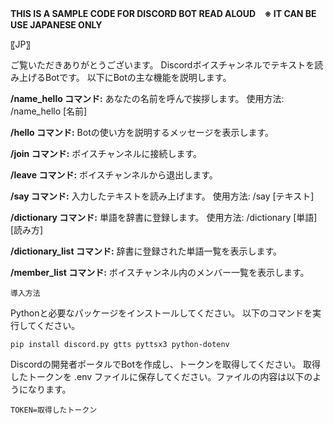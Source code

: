 **THIS IS A SAMPLE CODE FOR DISCORD BOT READ ALOUD　※ IT CAN BE USE JAPANESE ONLY**

〖JP〗

ご覧いただきありがとうございます。
Discordボイスチャンネルでテキストを読み上げるBotです。
以下にBotの主な機能を説明します。

**/name_hello コマンド:**
      あなたの名前を呼んで挨拶します。
      使用方法: /name_hello [名前]
      
**/hello コマンド:**
      Botの使い方を説明するメッセージを表示します。

**/join コマンド:**
      ボイスチャンネルに接続します。

**/leave コマンド:**
      ボイスチャンネルから退出します。

**/say コマンド:**
    入力したテキストを読み上げます。
    使用方法: /say [テキスト]

**/dictionary コマンド:**
    単語を辞書に登録します。
    使用方法: /dictionary [単語] [読み方]

**/dictionary_list コマンド:**
    辞書に登録された単語一覧を表示します。

**/member_list コマンド:**
    ボイスチャンネル内のメンバー一覧を表示します。


    導入方法
Pythonと必要なパッケージをインストールしてください。
以下のコマンドを実行してください。

```pip install discord.py gtts pyttsx3 python-dotenv```

Discordの開発者ポータルでBotを作成し、トークンを取得してください。
取得したトークンを .env ファイルに保存してください。ファイルの内容は以下のようになります。

```TOKEN=取得したトークン```

